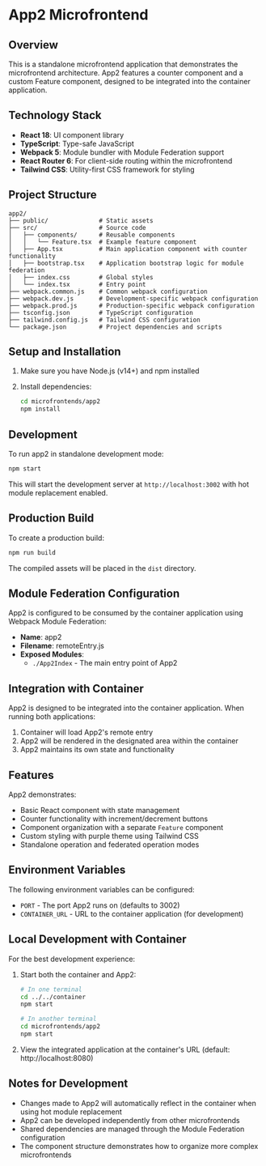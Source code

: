 # App2 Microfrontend

## Overview

This is a standalone microfrontend application that demonstrates the microfrontend architecture. App2 features a counter component and a custom Feature component, designed to be integrated into the container application.

## Technology Stack

- **React 18**: UI component library
- **TypeScript**: Type-safe JavaScript
- **Webpack 5**: Module bundler with Module Federation support
- **React Router 6**: For client-side routing within the microfrontend
- **Tailwind CSS**: Utility-first CSS framework for styling

## Project Structure

```
app2/
├── public/              # Static assets
├── src/                 # Source code
│   ├── components/      # Reusable components
│   │   └── Feature.tsx  # Example feature component
│   ├── App.tsx          # Main application component with counter functionality
│   ├── bootstrap.tsx    # Application bootstrap logic for module federation
│   ├── index.css        # Global styles
│   └── index.tsx        # Entry point
├── webpack.common.js    # Common webpack configuration
├── webpack.dev.js       # Development-specific webpack configuration
├── webpack.prod.js      # Production-specific webpack configuration
├── tsconfig.json        # TypeScript configuration
├── tailwind.config.js   # Tailwind CSS configuration
└── package.json         # Project dependencies and scripts
```

## Setup and Installation

1. Make sure you have Node.js (v14+) and npm installed

2. Install dependencies:
   ```bash
   cd microfrontends/app2
   npm install
   ```

## Development

To run app2 in standalone development mode:

```bash
npm start
```

This will start the development server at `http://localhost:3002` with hot module replacement enabled.

## Production Build

To create a production build:

```bash
npm run build
```

The compiled assets will be placed in the `dist` directory.

## Module Federation Configuration

App2 is configured to be consumed by the container application using Webpack Module Federation:

- **Name**: app2
- **Filename**: remoteEntry.js
- **Exposed Modules**:
  - `./App2Index` - The main entry point of App2

## Integration with Container

App2 is designed to be integrated into the container application. When running both applications:

1. Container will load App2's remote entry
2. App2 will be rendered in the designated area within the container
3. App2 maintains its own state and functionality

## Features

App2 demonstrates:

- Basic React component with state management
- Counter functionality with increment/decrement buttons
- Component organization with a separate `Feature` component
- Custom styling with purple theme using Tailwind CSS
- Standalone operation and federated operation modes

## Environment Variables

The following environment variables can be configured:

- `PORT` - The port App2 runs on (defaults to 3002)
- `CONTAINER_URL` - URL to the container application (for development)

## Local Development with Container

For the best development experience:

1. Start both the container and App2:
   ```bash
   # In one terminal
   cd ../../container
   npm start
   
   # In another terminal
   cd microfrontends/app2
   npm start
   ```

2. View the integrated application at the container's URL (default: http://localhost:8080)

## Notes for Development

- Changes made to App2 will automatically reflect in the container when using hot module replacement
- App2 can be developed independently from other microfrontends
- Shared dependencies are managed through the Module Federation configuration
- The component structure demonstrates how to organize more complex microfrontends
